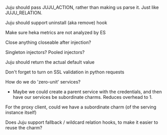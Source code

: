 Juju should pass JUJU_ACTION, rather than making us parse it.  Just like JUJU_RELATION.

Juju should support uninstall (aka remove) hook

Make sure heka metrics are not analyzed by ES

Close anything closeable after injection?

Singleton injectors?  Pooled injectors?

Juju should return the actual default value

Don't forget to turn on SSL validation in python requests

How do we do 'zero-unit' services?
* Maybe we could create a parent service with the credentials, and then have our services be subordinate charms.  Reduces overhead to 1.


For the proxy client, could we have a subordinate charm (of the serving instance itself)

Does Juju support fallback / wildcard relation hooks, to make it easier to reuse the charm?